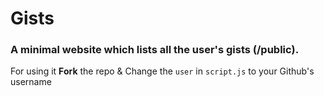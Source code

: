 # Gists 

### A minimal website which lists all the user's gists (/public).

For using it **Fork** the repo & Change the `user` in `script.js` to your Github's username
